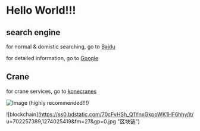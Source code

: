 # Hello World!!!

## search engine

for normal & domistic searching, go to [Baidu](https://www.baidu.com)

for detailed information, go to [Google](https://www.google.com)

## Crane

for crane services, go to [konecranes](https://www.konecranes.com)

![Image](https://gimg2.baidu.com/image_search/src=http%3A%2F%2Fmb.cision.com%2FPublic%2F3084%2F9944428%2F8bac83f15767ab92_org.jpg&refer=http%3A%2F%2Fmb.cision.com&app=2002&size=f9999,10000&q=a80&n=0&g=0n&fmt=jpeg?sec=1614002814&t=09c5390d7ab5671a4e7b812102531900)
(highly recommended!!!)

![blockchain](https://ss0.bdstatic.com/70cFvHSh_Q1YnxGkpoWK1HF6hhy/it/
u=702257389,1274025419&fm=27&gp=0.jpg "区块链")
